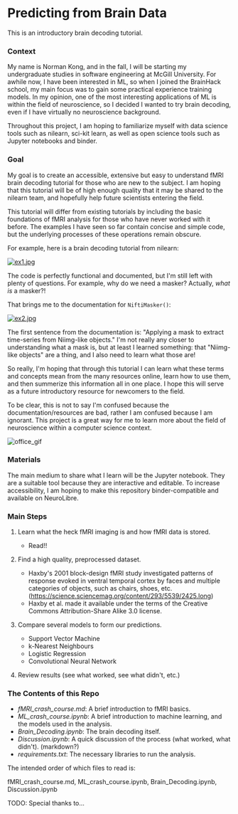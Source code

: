 # Predicting from Brain Data

This is an introductory brain decoding tutorial. 

### Context

My name is Norman Kong, and in the fall, I will be starting my undergraduate studies in software engineering at McGill University. For awhile now, I have been interested in ML, so when I joined the BrainHack school, my main focus was to gain some practical experience training models. In my opinion, one of the most interesting applications of ML is within the field of neuroscience, so I decided I wanted to try brain decoding, even if I have virtually no neuroscience background. 

Throughout this project, I am hoping to familiarize myself with data science tools such as nilearn, sci-kit learn, as well as open science tools such as Jupyter notebooks and binder.

### Goal

My goal is to create an accessible, extensive but easy to understand fMRI brain decoding tutorial for those who are new to the subject. I am hoping that this tutorial will be of high enough quality that it may be shared to the nilearn team, and hopefully help future scientists entering the field. 

This tutorial will differ from existing tutorials by including the basic foundations of fMRI analysis for those who have never worked with it before. The examples I have seen so far contain concise and simple code, but the underlying processes of these operations remain obscure. 

For example, here is a brain decoding tutorial from nilearn:

[![ex1.jpg](https://i.postimg.cc/x8bwgH1Y/ex1.jpg)](https://postimg.cc/8fNXz7vn)

The code is perfectly functional and documented, but I'm still left with plenty of questions. For example, why do we need a masker? Actually, *what is* a masker?!

That brings me to the documentation for `NiftiMasker()`:

[![ex2.jpg](https://i.postimg.cc/G9wZf24D/ex2.jpg)](https://postimg.cc/Mf5PMzbZ)

The first sentence from the documentation is: "Applying a mask to extract time-series from Niimg-like objects." I'm not really any closer to understanding what a mask is, but at least I learned something: that "Niimg-like objects" are a thing, and I also need to learn what those are! 

So really, I'm hoping that through this tutorial I can learn what these terms and concepts mean from the many resources online, learn how to use them, and then summerize this information all in one place. I hope this will serve as a future introductory resource for newcomers to the field.

To be clear, this is not to say I'm confused because the documentation/resources are bad, rather I am confused because I am ignorant. This project is a great way for me to learn more about the field of neuroscience within a computer science context.

![office_gif](https://media.giphy.com/media/R5kxSVfg1k0dG/giphy.gif)

### Materials

The main medium to share what I learn will be the Jupyter notebook. They are a suitable tool because they are interactive and editable. To increase accessibility, I am hoping to make this repository binder-compatible and available on NeuroLibre. 

### Main Steps

1. Learn what the heck fMRI imaging is and how fMRI data is stored.
    - Read!!

2. Find a high quality, preprocessed dataset.
    - Haxby's 2001 block-design fMRI study investigated patterns of response evoked in ventral temporal cortex by faces and multiple categories of objects, such as chairs, shoes, etc. (https://science.sciencemag.org/content/293/5539/2425.long)
    - Haxby et al. made it available under the terms of the Creative Commons Attribution-Share Alike 3.0 license.

3. Compare several models to form our predictions.
    - Support Vector Machine 
    - k-Nearest Neighbours
    - Logistic Regression
    - Convolutional Neural Network 

4. Review results (see what worked, see what didn't, etc.)

### The Contents of this Repo

- _fMRI_crash_course.md_: A brief introduction to fMRI basics. 
- _ML_crash_course.ipynb_: A brief introduction to machine learning, and the models used in the analysis.
- _Brain_Decoding.ipynb_: The brain decoding itself. 
- _Discussion.ipynb_: A quick discussion of the process (what worked, what didn't). (markdown?)
- _requirements.txt_: The necessary libraries to run the analysis. 

The intended order of which files to read is:

fMRI_crash_course.md, ML_crash_course.ipynb, Brain_Decoding.ipynb, Discussion.ipynb




TODO: Special thanks to...
